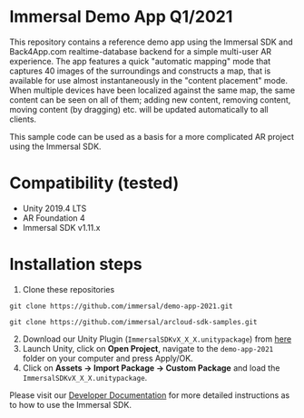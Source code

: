 # Immersal Demo App Q1/2021
This repository contains a reference demo app using the Immersal SDK and Back4App.com realtime-database backend for a simple multi-user AR experience. The app features a quick "automatic mapping" mode that captures 40 images of the surroundings and constructs a map, that is available for use almost instantaneously in the "content placement" mode. When multiple devices have been localized against the same map, the same content can be seen on all of them; adding new content, removing content, moving content (by dragging) etc. will be updated automatically to all clients.

This sample code can be used as a basis for a more complicated AR project using the Immersal SDK.

# Compatibility (tested)

- Unity 2019.4 LTS
- AR Foundation 4
- Immersal SDK v1.11.x

# Installation steps

1. Clone these repositories

```
git clone https://github.com/immersal/demo-app-2021.git
```

```
git clone https://github.com/immersal/arcloud-sdk-samples.git
```
2. Download our Unity Plugin (`ImmersalSDKvX_X_X.unitypackage`) from [here](https://developers.immersal.com/)
3. Launch Unity, click on **Open Project**, navigate to the `demo-app-2021` folder on your computer and press Apply/OK.
4. Click on **Assets -> Import Package -> Custom Package** and load the `ImmersalSDKvX_X_X.unitypackage`.

Please visit our [Developer Documentation](https://developers.immersal.com/docs/ "SDK Documentation") for more detailed instructions as to how to use the Immersal SDK.
